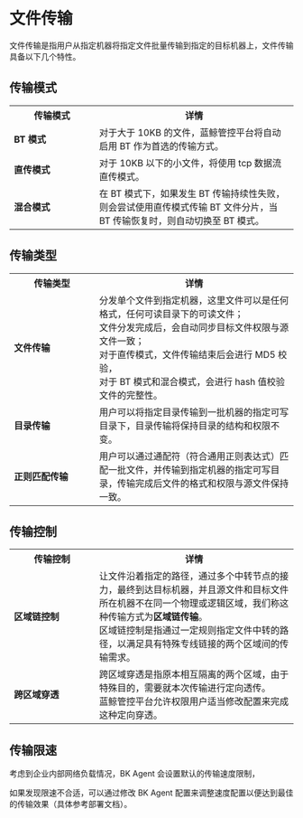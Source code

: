 # 文件传输

文件传输是指用户从指定机器将指定文件批量传输到指定的目标机器上，文件传输具备以下几个特性。

## 传输模式

<table><tbody>
<tr><th width="30%">传输模式</th><th width="75%">详情</th></tr>
<tr><td><b>BT 模式</b></td><td>对于大于 10KB 的文件，蓝鲸管控平台将自动启用 BT 作为首选的传输方式。</td></tr>
<tr><td><b>直传模式</b></td><td>对于 10KB 以下的小文件，将使用 tcp 数据流 直传模式。</td></tr>
<tr><td><b>混合模式</b></td><td>在 BT 模式下，如果发生 BT 传输持续性失败，则会尝试使用直传模式传输 BT 文件分片，当 BT 传输恢复时，则自动切换至 BT 模式。</td></tr>
</tbody></table>

## 传输类型

<table><tbody>
<tr><th width="30%">传输类型</th><th width="75%">详情</th></tr>
<tr><td><b>文件传输</b></td><td>分发单个文件到指定机器，这里文件可以是任何格式，任何可读目录下的可读文件；<br>文件分发完成后，会自动同步目标文件权限与源文件一致；<br>对于直传模式，文件传输结束后会进行 MD5 校验，<br>对于 BT 模式和混合模式，会进行 hash 值校验文件的完整性。</td></tr>
<tr><td><b>目录传输</b></td><td>用户可以将指定目录传输到一批机器的指定可写目录下，目录传输将保持目录的结构和权限不变。</td></tr>
<tr><td><b>正则匹配传输</b></td><td>用户可以通过通配符（符合通用正则表达式）匹配一批文件，并传输到指定机器的指定可写目录，传输完成后文件的格式和权限与源文件保持一致。</td></tr>
</tbody></table>

## 传输控制

<table><tbody>
<tr><th width="30%">传输控制</th><th width="75%">详情</th></tr>
<tr><td><b>区域链控制</b></td><td>让文件沿着指定的路径，通过多个中转节点的接力，最终到达目标机器，并且源文件和目标文件所在机器不在同一个物理或逻辑区域，我们称这种传输方式为<b>区域链传输</b>。<br>区域链控制是指通过一定规则指定文件中转的路径，以满足具有特殊专线链接的两个区域间的传输需求。</td></tr>
<tr><td><b>跨区域穿透</b></td><td>跨区域穿透是指原本相互隔离的两个区域，由于特殊目的，需要就本次传输进行定向透传。<br>蓝鲸管控平台允许权限用户适当修改配置来完成这种定向穿透。</td></tr>
</tbody></table>

## 传输限速

考虑到企业内部网络负载情况，BK Agent 会设置默认的传输速度限制，

如果发现限速不合适，可以通过修改 BK Agent 配置来调整速度配置以便达到最佳的传输效果（具体参考部署文档）。
